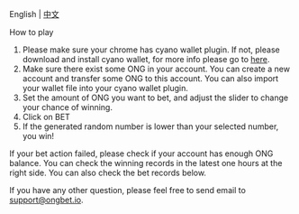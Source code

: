 English | [中文](HowToPlay_CN.md)

How to play
1. Please make sure your chrome has cyano wallet plugin. If not, please download and install cyano wallet, for more info please go to [here](http://dev-docs.ont.io/#/docs-en/Cyano/01-installation).
2. Make sure there exist some ONG in your account. You can create a new account and transfer some ONG to this account. You can also import your wallet file into your cyano wallet plugin.
3. Set the amount of ONG you want to bet, and adjust the slider to change your chance of winning.
4. Click on BET
5. If the generated random number is lower than your selected number, you win!

If your bet action failed, please check if your account has enough ONG balance. You can check the winning records in the latest one hours at the right side. You can also check the bet records below.

If you have any other question, please feel free to send email to support@ongbet.io.